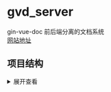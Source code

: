# gvd_server
gin-vue-doc 前后端分离的文档系统  
[网站地址](http://docs.codingcaius.top/)



## 项目结构
<details>
<summary>展开查看</summary>
<pre><code>
├── api
│   ├── data_api
│   │   ├── data_login_date.go
│   │   ├── data_look_date.go
│   │   ├── data_sum.go
│   │   └── entry.go
│   ├── doc_api
│   │   ├── doc_content.go
│   │   ├── doc_create.go
│   │   ├── doc_digg.go
│   │   ├── doc_edit_content.go
│   │   ├── doc_info.go
│   │   ├── doc_pwd.go
│   │   ├── doc_remove.go
│   │   ├── doc_search.go
│   │   ├── doc_update.go
│   │   └── entry.go
│   ├── entry.go
│   ├── image_api
│   │   ├── entry.go
│   │   ├── image_list.go
│   │   ├── image_remove.go
│   │   └── image_update.go
│   ├── log_api
│   │   ├── entry.go
│   │   ├── log_list.go
│   │   ├── log_read.go
│   │   └── log_remove.go
│   ├── role_api
│   │   ├── entry.go
│   │   ├── role_create.go
│   │   ├── role_id_list.go
│   │   ├── role_list.go
│   │   ├── role_remove.go
│   │   └── role_update.go
│   ├── role_doc_api
│   │   ├── entry.go
│   │   ├── role_doc_create.go
│   │   ├── role_doc_info.go
│   │   ├── role_doc_info_update.go
│   │   ├── role_doc_list.go
│   │   ├── role_doc_remove.go
│   │   ├── role_doc_tree.go
│   │   └── role_doc_update.go
│   ├── site_api
│   │   ├── entry.go
│   │   ├── site_detail.go
│   │   └── site_update.go
│   ├── user_api
│   │   ├── entry.go
│   │   ├── user_create.go
│   │   ├── user_info.go
│   │   ├── user_list.go
│   │   ├── user_login.go
│   │   ├── user_logout.go
│   │   ├── user_remove.go
│   │   ├── user_update.go
│   │   ├── user_update_info.go
│   │   └── user_update_password.go
│   └── user_center_api
│       ├── entry.go
│       ├── user_coll_doc.go
│       └── user_coll_doc_list.go
├── config
│   ├── config_es.go
│   ├── config_jwt.go
│   ├── config_mysql.go
│   ├── config_redis.go
│   ├── config_site.go
│   ├── config_system.go
│   └── enter.go
├── core
│   ├── init_addr_db.go
│   ├── init_es.go
│   ├── init_logrus.go
│   ├── init_mysql.go
│   ├── init_redis.go
│   └── setting.go
├── docs
│   ├── docs.go
│   ├── swagger.json
│   └── swagger.yaml
├── flags
│   ├── entry.go
│   ├── flag_es_index.go
│   ├── flags_db.go
│   ├── flags_dump.go
│   ├── flags_es_dump.go
│   ├── flags_es_load.go
│   ├── flags_load.go
│   └── flags_port.go
├── global
│   └── global.go
├── go.mod
├── go.sum
├── logs
├── main
├── main.go
├── middleware
│   ├── jwt_admin.go
│   ├── jwt_auth.go
│   └── log_middleware.go
├── models
│   ├── doc_data_model.go
│   ├── doc_model.go
│   ├── entry.go
│   ├── full_text_model.go
│   ├── image_model.go
│   ├── login_model.go
│   ├── role_doc_model.go
│   ├── role_model.go
│   ├── user_coll_doc_model.go
│   ├── user_model.go
│   └── user_pwd_doc_model.go
├── plugins
│   └── log_stash
│       ├── level.go
│       ├── log_type.go
│       ├── model.go
│       ├── parse_token.go
│       ├── set_action.go
│       ├── set_login.go
│       ├── set_runtime.go
│       └── utils.go
├── routers
│   ├── data_router.go
│   ├── doc_router.go
│   ├── enter.go
│   ├── image_router.go
│   ├── log_router.go
│   ├── role_doc_router.go
│   ├── role_router.go
│   ├── site_router.go
│   ├── user_center_router.go
│   └── user_router.go
├── service
│   ├── common
│   │   ├── list
│   │   │   └── query_list.go
│   │   └── res
│   │       └── entry.go
│   ├── cron_service
│   │   ├── entry.go
│   │   ├── sync_doc_data_date.go
│   │   └── sync_doc_data.go
│   ├── es_service
│   │   └── indexs
│   │       └── entry.go
│   ├── full_search_service
│   │   ├── full_search_create.go
│   │   ├── full_search_delete.go
│   │   ├── full_search_update.go
│   │   └── markdown_parse.go
│   └── redis_service
│       ├── redis_count.go
│       ├── redis_doc_content.go
│       ├── redis_logout.go
│       └── redis_role_doc_tree.go
├── setting.yaml
├── testdata
├── uploads
└── utils
    ├── file
    │   └── format_bytes.go
    ├── hash
    │   └── md5.go
    ├── ip
    │   └── get_addr.go
    ├── jwts
    │   ├── entry.go
    │   ├── generate_token.go
    │   └── parse_token.go
    ├── pwd
    │   └── pwd.go
    ├── set
    │   ├── set_sub2.go
    │   ├── set_sub.go
    │   └── set_union.go
    ├── utils.go
    └── valid
        └── valid.go
</pre></code>
</details>

